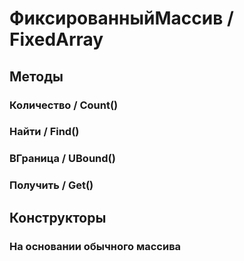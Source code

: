 
# ФиксированныйМассив / FixedArray

## Методы
    
### Количество / Count()
    
### Найти / Find()
    
### ВГраница / UBound()
    
### Получить / Get()
    
## Конструкторы

  
### На основании обычного массива